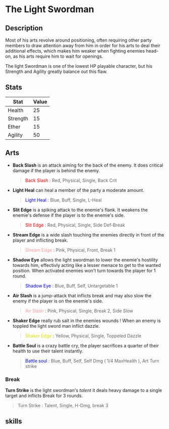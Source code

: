 # The Light Swordman

## Description

Most of his arts revolve around positioning, often requiring other party members to draw attention away from him in order for his arts to deal their additional effects, which makes him weaker when fighting enemies head-on, as his arts require him to wait for openings.

The light Swordman is one of the lowest HP playable character, but his Strength and Agility greatly balance out this flaw.

## Stats

| Stat     | Value |
|----------|-------|
| Health   | 25    |
| Strength | 15    |
| Ether    | 15    |
| Agility  | 50    |

## Arts

- **Back Slash** is an attack aiming for the back of the enemy. It does critical damage if the player is behind the enemy. <br>
  > <span style="color:red">Back Slash</span> : Red, Physical, Single, Back Crit
- **Light Heal** can heal a member of the party a moderate amount.
  > <span style="color:blue">Light Heal</span> : Blue, Buff, Single, L-Heal
- **Slit Edge** is a spiking attack to the enemie's flank. It weakens the enemie's defense if the player is to the enemie's side.
  > <span style="color:red">Slit Edge</span> : Red, Physical, Single, Side Def-Break
- **Stream Edge** is a wide slash touching the enemies directly in front of the player and inflicting break.
  > <span style="color:#FF9999">Stream Edge</span> : Pink, Physical, Front, Break 1
- **Shadow Eye** allows the light swordman to lower the enemie's hostility towards him, effectivly acting like a lesser menace to get to the wanted position. When activated enemies won't turn towards the player for 1 round.
  > <span style="color:blue">Shadow Eye</span> : Blue, Buff, Self, Untargetable 1
- **Air Slash** is a jump-attack that inflicts break and may also slow the enemy if the player is on the enemie's side.
  > <span style="color:#FF9999">Air Slash</span> : Pink, Physical, Single, Break 2, Side Slow
- **Shaker Edge** really rub salt in the enemies wounds ! When an enemy is toppled the light sword man inflict dazzle.
  > <span style="color:#DDDD00">Shaker Edge</span> : Yellow, Physical, Single, Toppeled Dazzle
- **Battle Soul** is a crazy battle cry, the player sacrifices a quarter of their health to use their talent instantly.
  > <span style="color:blue">Battle soul</span> : Blue, Buff, Self, Self Dmg ( 1/4 MaxHealth ), Art Turn strike

### Break

**Turn Strike** is the light swordman's *talent* it deals heavy damage to a single target and inflicts Break for 3 rounds.

> Turn Strike : Talent, Single, H-Dmg, break 3

## skills
